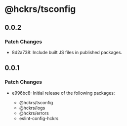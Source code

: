 # @hckrs/tsconfig

## 0.0.2

### Patch Changes

- 8d2a738: Include built JS files in published packages.

## 0.0.1

### Patch Changes

- e996bc8: Initial release of the following packages:

  - @hckrs/tsconfig
  - @hckrs/logs
  - @hckrs/errors
  - eslint-config-hckrs
